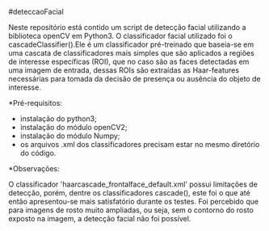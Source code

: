 #deteccaoFacial

Neste repositório está contido um script de detecção facial utilizando a biblioteca openCV em Python3.
O classificador facial utilizado foi o cascadeClassifier().Ele é um classificador pré-treinado que baseia-se em uma cascata de classificadores mais simples que são aplicados a regiões de interesse específicas (ROI), que no caso são as faces detectadas em uma imagem de entrada, dessas ROIs são extraídas as Haar-features necessárias para tomada da decisão de presença ou ausência do objeto de interesse.

*Pré-requisitos:

- instalação do python3;
- instalação do módulo openCV2;
- instalação do módulo Numpy;
- os arquivos .xml dos classificadores precisam estar no mesmo diretório do código.

*Observações:

O classificador 'haarcascade_frontalface_default.xml' possui limitações de detecção, porém, dentre os classificadores cascade(), este foi o que até então apresentou-se mais satisfatório durante os testes. Foi percebido que para imagens de rosto muito ampliadas, ou seja, sem o contorno do rosto exposto na imagem, a detecção facial não foi possível. 




